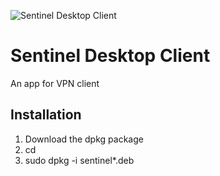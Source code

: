 ![Sentinel Desktop Client](http://www.christianengvall.se/wp-content/uploads/2017/10/Electron-tutorial-app-github.png "Sentinel Desktop Client")
# Sentinel Desktop Client
An app for VPN client

## Installation
1) Download the dpkg package
2) cd
3) sudo dpkg -i sentinel*.deb
